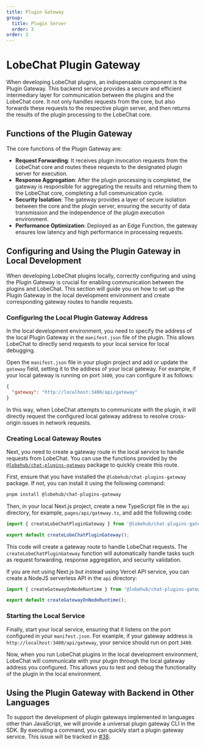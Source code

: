 ```yaml
---
title: Plugin Gateway
group:
  title: Plugin Server
  order: 3
order: 2
---
```


# LobeChat Plugin Gateway

When developing LobeChat plugins, an indispensable component is the Plugin Gateway. This backend service provides a secure and efficient intermediary layer for communication between the plugins and the LobeChat core. It not only handles requests from the core, but also forwards these requests to the respective plugin server, and then returns the results of the plugin processing to the LobeChat core.

## Functions of the Plugin Gateway

The core functions of the Plugin Gateway are:

- **Request Forwarding**: It receives plugin invocation requests from the LobeChat core and routes these requests to the designated plugin server for execution.
- **Response Aggregation**: After the plugin processing is completed, the gateway is responsible for aggregating the results and returning them to the LobeChat core, completing a full communication cycle.
- **Security Isolation**: The gateway provides a layer of secure isolation between the core and the plugin server, ensuring the security of data transmission and the independence of the plugin execution environment.
- **Performance Optimization**: Deployed as an Edge Function, the gateway ensures low latency and high performance in processing requests.

## Configuring and Using the Plugin Gateway in Local Development

When developing LobeChat plugins locally, correctly configuring and using the Plugin Gateway is crucial for enabling communication between the plugins and LobeChat. This section will guide you on how to set up the Plugin Gateway in the local development environment and create corresponding gateway routes to handle requests.

### Configuring the Local Plugin Gateway Address

In the local development environment, you need to specify the address of the local Plugin Gateway in the `manifest.json` file of the plugin. This allows LobeChat to directly send requests to your local service for local debugging.

Open the `manifest.json` file in your plugin project and add or update the `gateway` field, setting it to the address of your local gateway. For example, if your local gateway is running on port `3400`, you can configure it as follows:

```json
{
  "gateway": "http://localhost:3400/api/gateway"
}
```

In this way, when LobeChat attempts to communicate with the plugin, it will directly request the configured local gateway address to resolve cross-origin issues in network requests.

### Creating Local Gateway Routes

Next, you need to create a gateway route in the local service to handle requests from LobeChat. You can use the functions provided by the [`@lobehub/chat-plugins-gateway`](https://github.com/lobehub/chat-plugins-gateway) package to quickly create this route.

First, ensure that you have installed the `@lobehub/chat-plugins-gateway` package. If not, you can install it using the following command:

```sh
pnpm install @lobehub/chat-plugins-gateway
```

Then, in your local Next.js project, create a new TypeScript file in the `api` directory, for example, `pages/api/gateway.ts`, and add the following code:

```ts
import { createLobeChatPluginGateway } from '@lobehub/chat-plugins-gateway';

export default createLobeChatPluginGateway();
```

This code will create a gateway route to handle LobeChat requests. The `createLobeChatPluginGateway` function will automatically handle tasks such as request forwarding, response aggregation, and security validation.

If you are not using Next.js but instead using Vercel API service, you can create a NodeJS serverless API in the `api` directory:

```ts
import { createGatewayOnNodeRuntime } from '@lobehub/chat-plugins-gateway';

export default createGatewayOnNodeRuntime();
```

### Starting the Local Service

Finally, start your local service, ensuring that it listens on the port configured in your `manifest.json`. For example, if your gateway address is `http://localhost:3400/api/gateway`, your service should run on port `3400`.

Now, when you run LobeChat plugins in the local development environment, LobeChat will communicate with your plugin through the local gateway address you configured. This allows you to test and debug the functionality of the plugin in the local environment.

## Using the Plugin Gateway with Backend in Other Languages

To support the development of plugin gateways implemented in languages other than JavaScript, we will provide a universal plugin gateway CLI in the SDK. By executing a command, you can quickly start a plugin gateway service. This issue will be tracked in [#38](https://github.com/lobehub/chat-plugin-sdk/issues/38).
